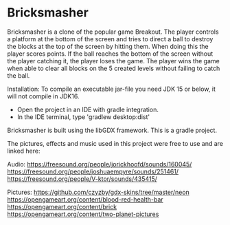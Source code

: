 # Bricksmasher
 Bricksmasher is a clone of the popular game Breakout. The player controls a platform at the bottom of the screen and
 tries to direct a ball to destroy the blocks at the top of the screen by hitting them. When doing this the player scores points. 
 If the ball reaches the bottom of the screen without the player catching it, the player loses the game. 
 The player wins the game when able to clear all blocks on the 5 created levels without failing to catch the ball.

Installation: To compile an executable jar-file you need JDK 15 or below, it will not compile in JDK16.
 * Open the project in an IDE with gradle integration.
 * In the IDE terminal, type 'gradlew desktop:dist'


Bricksmasher is built using the libGDX framework. This is a gradle project.

The pictures, effects and music used in this project were free to use and are linked here:

Audio:
https://freesound.org/people/jorickhoofd/sounds/160045/
https://freesound.org/people/joshuaempyre/sounds/251461/
https://freesound.org/people/V-ktor/sounds/435415/


Pictures:
https://github.com/czyzby/gdx-skins/tree/master/neon
https://opengameart.org/content/blood-red-health-bar
https://opengameart.org/content/brick
https://opengameart.org/content/two-planet-pictures

